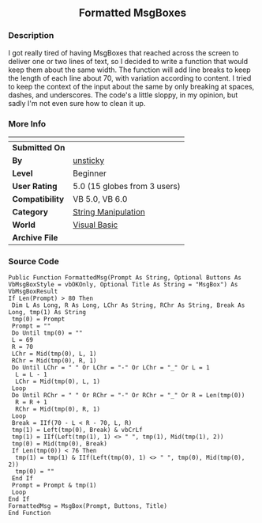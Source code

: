 ﻿<div align="center">

## Formatted MsgBoxes


</div>

### Description

I got really tired of having MsgBoxes that reached across the screen to deliver one or two lines of text, so I decided to write a function that would keep them about the same width. The function will add line breaks to keep the length of each line about 70, with variation according to content. I tried to keep the context of the input about the same by only breaking at spaces, dashes, and underscores. The code's a little sloppy, in my opinion, but sadly I'm not even sure how to clean it up.
 
### More Info
 


<span>             |<span>
---                |---
**Submitted On**   |
**By**             |[unsticky](https://github.com/Planet-Source-Code/PSCIndex/blob/master/ByAuthor/unsticky.md)
**Level**          |Beginner
**User Rating**    |5.0 (15 globes from 3 users)
**Compatibility**  |VB 5\.0, VB 6\.0
**Category**       |[String Manipulation](https://github.com/Planet-Source-Code/PSCIndex/blob/master/ByCategory/string-manipulation__1-5.md)
**World**          |[Visual Basic](https://github.com/Planet-Source-Code/PSCIndex/blob/master/ByWorld/visual-basic.md)
**Archive File**   |[](https://github.com/Planet-Source-Code/unsticky-formatted-msgboxes__1-62252/archive/master.zip)





### Source Code

```
Public Function FormattedMsg(Prompt As String, Optional Buttons As VbMsgBoxStyle = vbOKOnly, Optional Title As String = "MsgBox") As VbMsgBoxResult
If Len(Prompt) > 80 Then
 Dim L As Long, R As Long, LChr As String, RChr As String, Break As Long, tmp(1) As String
 tmp(0) = Prompt
 Prompt = ""
 Do Until tmp(0) = ""
 L = 69
 R = 70
 LChr = Mid(tmp(0), L, 1)
 RChr = Mid(tmp(0), R, 1)
 Do Until LChr = " " Or LChr = "-" Or LChr = "_" Or L = 1
  L = L - 1
  LChr = Mid(tmp(0), L, 1)
 Loop
 Do Until RChr = " " Or RChr = "-" Or RChr = "_" Or R = Len(tmp(0))
  R = R + 1
  RChr = Mid(tmp(0), R, 1)
 Loop
 Break = IIf(70 - L < R - 70, L, R)
 tmp(1) = Left(tmp(0), Break) & vbCrLf
 tmp(1) = IIf(Left(tmp(1), 1) <> " ", tmp(1), Mid(tmp(1), 2))
 tmp(0) = Mid(tmp(0), Break)
 If Len(tmp(0)) < 76 Then
  tmp(1) = tmp(1) & IIf(Left(tmp(0), 1) <> " ", tmp(0), Mid(tmp(0), 2))
  tmp(0) = ""
 End If
 Prompt = Prompt & tmp(1)
 Loop
End If
FormattedMsg = MsgBox(Prompt, Buttons, Title)
End Function
```

